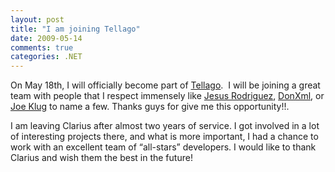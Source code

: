 ```yaml
---
layout: post
title: "I am joining Tellago"
date: 2009-05-14
comments: true
categories: .NET
---
```


On May 18th, I will officially become part of
[Tellago](http://tellago.com/).  I will be joining a great team with
people that I respect immensely like [Jesus
Rodriguez](http://weblogs.asp.net/gsusx),
[DonXml](http://weblogs.asp.net/controlpanel/blogs/www.donxml.com), or
[Joe Klug](http://geekswithblogs.net/jklug/Default.aspx) to name a few.
Thanks guys for give me this opportunity!!.

I am leaving Clarius after almost two years of service. I got involved
in a lot of interesting projects there, and what is more important, I
had a chance to work with an excellent team of “all-stars” developers. I
would like to thank Clarius and wish them the best in the future!

